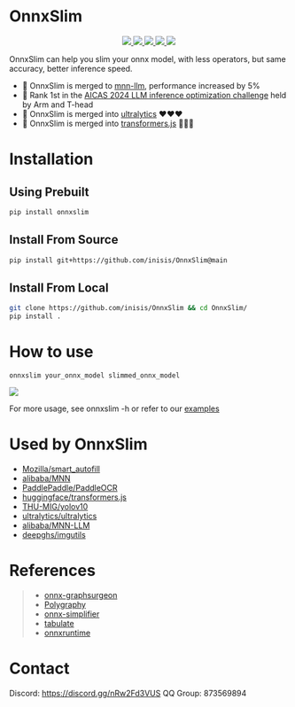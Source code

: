 # OnnxSlim

<p align="center">
    <a href="https://pypi.org/project/onnxslim">
        <img src="https://badgen.net/pypi/v/onnxslim?color=blue" />
    </a>
    <a href="https://pypi.org/project/onnxslim">
        <img src="https://static.pepy.tech/badge/onnxslim/week" />
    </a>
    <a href="https://pypi.org/project/onnxslim">
        <img src="https://static.pepy.tech/badge/onnxslim/month" />
    </a>    
    <a href="https://pypi.org/project/onnxslim">
        <img src="https://static.pepy.tech/badge/onnxslim" />
    </a>   
    <a href="https://github.com/inisis/onnxslim/actions/workflows/ci.yaml">
        <img src="https://github.com/inisis/onnxslim/actions/workflows/ci.yml/badge.svg" />
    </a>
</p>

OnnxSlim can help you slim your onnx model, with less operators, but same accuracy, better inference speed.

- 🚀 OnnxSlim is merged to [mnn-llm](https://github.com/wangzhaode/mnn-llm), performance increased by 5%
- 🚀 Rank 1st in the [AICAS 2024 LLM inference optimization challenge](https://tianchi.aliyun.com/competition/entrance/532170/customize440) held by Arm and T-head
- 🚀 OnnxSlim is merged into [ultralytics](https://github.com/ultralytics/ultralytics) ❤️❤️❤️
- 🚀 OnnxSlim is merged into [transformers.js](https://github.com/xenova/transformers.js) 🤗🤗🤗

# Installation

## Using Prebuilt

```bash
pip install onnxslim
```

## Install From Source

```bash
pip install git+https://github.com/inisis/OnnxSlim@main
```

## Install From Local

```bash
git clone https://github.com/inisis/OnnxSlim && cd OnnxSlim/
pip install .
```

# How to use

```
onnxslim your_onnx_model slimmed_onnx_model
```

<div align=left><img src="https://raw.githubusercontent.com/inisis/onnxslim/main/images/onnxslim.gif"></div>

For more usage, see onnxslim -h or refer to our [examples](./examples)

# Used by OnnxSlim

- [Mozilla/smart_autofill](https://github.com/mozilla/smart_autofill)
- [alibaba/MNN](https://github.com/alibaba/MNN)
- [PaddlePaddle/PaddleOCR](https://github.com/PaddlePaddle/PaddleOCR)
- [huggingface/transformers.js](https://github.com/huggingface/transformers.js)
- [THU-MIG/yolov10](https://github.com/THU-MIG/yolov10)
- [ultralytics/ultralytics](https://github.com/ultralytics/ultralytics)
- [alibaba/MNN-LLM](https://github.com/wangzhaode/mnn-llm)
- [deepghs/imgutils](https://github.com/deepghs/imgutils)

# References

> - [onnx-graphsurgeon](https://github.com/NVIDIA/TensorRT/tree/main/tools/onnx-graphsurgeon)
> - [Polygraphy](https://github.com/NVIDIA/TensorRT/tree/main/tools/Polygraphy/polygraphy)
> - [onnx-simplifier](https://github.com/daquexian/onnx-simplifier)
> - [tabulate](https://github.com/astanin/python-tabulate)
> - [onnxruntime](https://github.com/microsoft/onnxruntime)

# Contact

Discord: https://discord.gg/nRw2Fd3VUS QQ Group: 873569894
